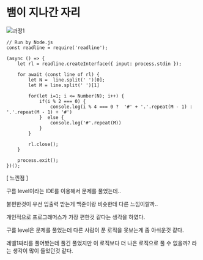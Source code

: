 # 뱀이 지나간 자리

![과정1](https://velog.velcdn.com/images/kaifa/post/8b7e4069-25e1-4b44-9ca8-fd3da5cda04b/image.png)

```
// Run by Node.js
const readline = require('readline');

(async () => {
	let rl = readline.createInterface({ input: process.stdin });

	for await (const line of rl) {
		let N =  line.split(' ')[0];
		let M = line.split(' ')[1]

		for(let i=1; i <= Number(N); i++) {
			if(i % 2 === 0) {
				console.log(i % 4 === 0 ?  '#' + '.'.repeat(M - 1) : '.'.repeat(M - 1) + '#')
			}  else {
				console.log('#'.repeat(M))
			}
		}

		rl.close();
	}

	process.exit();
})();

```

[ 느낀점 ]

구름 level이라는 IDE를 이용해서 문제를 풀었는데..

불편한것이 우선 입출력 받는게 백준이랑 비슷한데 다른 느낌이랄까..

개인적으로 프로그래머스가 가장 편한것 같다는 생각을 하였다.

구름 level은 문제를 풀었는데 다른 사람이 푼 로직을 못보는게 좀 아쉬운것 같다.

레벨1짜리를 풀어봤는데 풀긴 풀었지만 이 로직보다 더 나은 로직으로 풀 수 없을까? 라는 생각이 많이 들었던것 같다.
